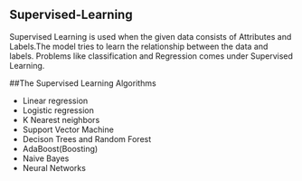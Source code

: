 ## Supervised-Learning
 Supervised Learning is used when the given data consists of Attributes and Labels.The model tries to learn the relationship between the data and labels. Problems like classification and Regression comes under Supervised Learning.
 
 
 ##The Supervised Learning Algorithms
  - Linear regression
  - Logistic regression
  - K Nearest neighbors
  - Support Vector Machine
  - Decison Trees and Random Forest
  - AdaBoost(Boosting)
  - Naive Bayes
  - Neural Networks
 
